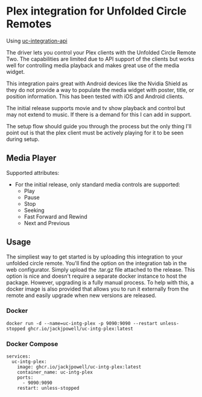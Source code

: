 # Plex integration for Unfolded Circle Remotes

Using [uc-integration-api](https://github.com/aitatoi/integration-python-library)

The driver lets you control your Plex clients with the Unfolded Circle Remote Two. The capabilities are limited due to API support of the clients but works well for controlling media playback and makes great use of the media widget. 

This integration pairs great with Android devices like the Nvidia Shield as they do not provide a way to populate the media widget with poster, title, or position information. This has been tested with iOS and Android clients.

The initial release supports movie and tv show playback and control but may not extend to music. If there is a demand for this I can add in support. 

The setup flow should guide you through the process but the only thing I'll point out is that the plex client must be actively playing for it to be seen during setup. 

## Media Player
Supported attributes:
 - For the initial release, only standard media controls are supported:
   - Play
   - Pause
   - Stop
   - Seeking
   - Fast Forward and Rewind
   - Next and Previous

## Usage
The simpliest way to get started is by uploading this integration to your unfolded circle remote. You'll find the option on the integration tab in the web configurator. Simply upload the .tar.gz file attached to the release. This option is nice and doesn't require a separate docker instance to host the package. However, upgrading is a fully manual process. To help with this, a docker image is also provided that allows you to run it externally from the remote and easily upgrade when new versions are released. 

### Docker
```docker run -d --name=uc-intg-plex -p 9090:9090 --restart unless-stopped ghcr.io/jackjpowell/uc-intg-plex:latest```

### Docker Compose
```
services:
  uc-intg-plex:
    image: ghcr.io/jackjpowell/uc-intg-plex:latest
    container_name: uc-intg-plex
    ports:
      - 9090:9090
    restart: unless-stopped
```
